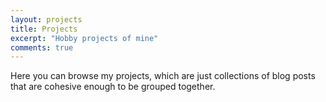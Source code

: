 ```yaml
---
layout: projects
title: Projects
excerpt: "Hobby projects of mine"
comments: true
---
```


Here you can browse my projects, which are just collections of blog posts that are cohesive enough
to be grouped together.
